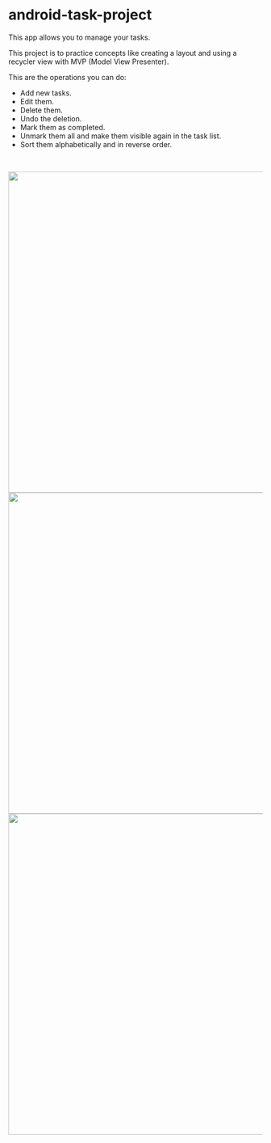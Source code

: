 # android-task-project

This app allows you to manage your tasks.

This project is to practice concepts like creating a layout and using a recycler view with MVP (Model View Presenter).

This are the operations you can do:
- Add new tasks.
- Edit them.
- Delete them.
- Undo the deletion.
- Mark them as completed.
- Unmark them all and make them visible again in the task list.
- Sort them alphabetically and in reverse order.

<br>

<p float="center">
  <img height="635x" align="left" src="https://user-images.githubusercontent.com/86477169/170997454-1265f8c7-71dc-448a-b8f4-d2169ef636eb.jpg">
  <img height="635x" src="https://user-images.githubusercontent.com/86477169/170997441-e81672d1-e759-487b-9b79-9e5bb976a311.jpg">
  <img height="635x" align="center|top" src="https://user-images.githubusercontent.com/86477169/169659219-5b6d572d-b03d-4985-8fdf-9684305dfca5.jpg">
</p>
